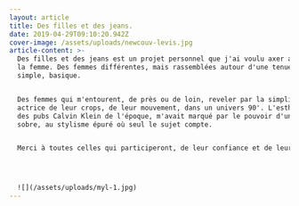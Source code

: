 ```yaml
---
layout: article
title: Des filles et des jeans.
date: 2019-04-29T09:10:20.942Z
cover-image: /assets/uploads/newcouv-levis.jpg
article-content: >-
  Des filles et des jeans est un projet personnel que j'ai voulu axer autour de
  la femme. Des femmes différentes, mais rassemblées autour d'une tenue commune,
  simple, basique. 


  Des femmes qui m'entourent, de près ou de loin, reveler par la simplicité,
  actrice de leur crops, de leur mouvement, dans un univers 90'. L'esthétique
  des pubs Calvin Klein de l'époque, m'avait marqué par le pouvoir d'une photo,
  sobre, au stylisme épuré où seul le sujet compte.


  Merci à toutes celles qui participeront, de leur confiance et de leur beauté.




  ![](/assets/uploads/myl-1.jpg)
---
```


